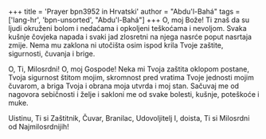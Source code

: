 +++
title = 'Prayer bpn3952 in Hrvatski'
author = "Abdu'l-Bahá"
tags = ['lang-hr', 'bpn-unsorted', "Abdu'l-Bahá"]
+++
O, moj Bože! Ti znaš da su ljudi okruženi bolom i nedaćama i opkoljeni teškoćama i nevoljom. Svaka kušnje čovjeka napada i svaki jad zlosretni na njega nasrće poput nasrtaja zmije. Nema mu zaklona ni utočišta osim ispod krila Tvoje zaštite, sigurnosti, čuvanja i brige.

O, Ti, Milosrdni! O, moj Gospode! Neka mi Tvoja zaštita oklopom postane, Tvoja sigurnost štitom mojim, skromnost pred vratima Tvoje jednosti mojim čuvarom, a briga Tvoja i obrana moja utvrda i moj stan. Sačuvaj me od nagovora sebičnosti i želje i sakloni me od svake bolesti, kušnje, poteškoće i muke.

Uistinu, Ti si Zaštitnik, Čuvar, Branilac, Udovoljitelj I, doista, Ti si Milosrdni od Najmilosrdnijih!
